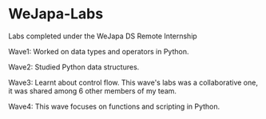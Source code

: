 # WeJapa-Labs
Labs completed under the WeJapa DS Remote Internship

Wave1: Worked on data types and operators in Python.

Wave2: Studied Python data structures.

Wave3: Learnt about control flow. This wave's labs was a collaborative one, it was shared among 6 other members of my team.

Wave4: This wave focuses on  functions and scripting in Python.
